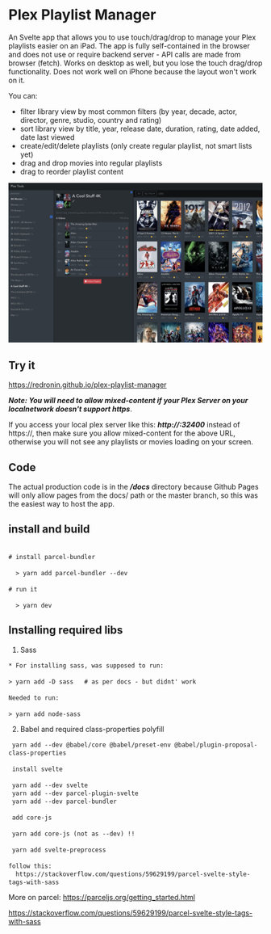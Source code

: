 # Plex Playlist Manager

An Svelte app that allows you to use touch/drag/drop to manage your Plex playlists easier on an iPad. The app is fully self-contained in the browser and does not use or require backend server - API calls are made from browser (fetch). Works on desktop as well, but you lose the touch drag/drop functionality. Does not work well on iPhone because the layout won't work on it.

You can:
- filter library view by most common filters (by year, decade, actor, director, genre, studio, country and rating)
- sort library view by title, year, release date, duration, rating, date added, date last viewed
- create/edit/delete playlists (only create regular playlist, not smart lists yet)
- drag and drop movies into regular playlists
- drag to reorder playlist content

<img src="/screenshots/screenshot.jpg" width="600"/>

## Try it

https://redronin.github.io/plex-playlist-manager

***Note: You will need to allow mixed-content if your Plex Server on your localnetwork doesn't support https***. 

If you access your local plex server like this: ***http://<your local ip>:32400*** instead of https://, then make sure you allow mixed-content for the above URL, otherwise you will not see any playlists or movies loading on your screen.

## Code

The actual production code is in the ***/docs*** directory because Github Pages will only allow pages from the docs/ path or the master branch, so this was the easiest way to host the app.


## install and build


```

# install parcel-bundler

  > yarn add parcel-bundler --dev

# run it 

  > yarn dev      

```

## Installing required libs

1. Sass

```
* For installing sass, was supposed to run:

> yarn add -D sass   # as per docs - but didnt' work

Needed to run:

> yarn add node-sass

```

2. Babel and required class-properties polyfill

```
 yarn add --dev @babel/core @babel/preset-env @babel/plugin-proposal-class-properties

 install svelte

 yarn add --dev svelte
 yarn add --dev parcel-plugin-svelte
 yarn add --dev parcel-bundler

 add core-js 

 yarn add core-js (not as --dev) !!

 yarn add svelte-preprocess

follow this:
  https://stackoverflow.com/questions/59629199/parcel-svelte-style-tags-with-sass 
```

More on parcel: https://parceljs.org/getting_started.html

https://stackoverflow.com/questions/59629199/parcel-svelte-style-tags-with-sass


